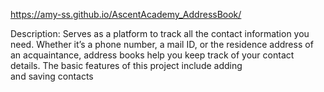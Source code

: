 https://amy-ss.github.io/AscentAcademy_AddressBook/

Description:
Serves as a platform to track all the contact information you need. Whether it’s a phone number, a
mail ID, or the residence address of an acquaintance, address books help you keep track of your
contact details. The basic features of this project include adding and saving contacts
